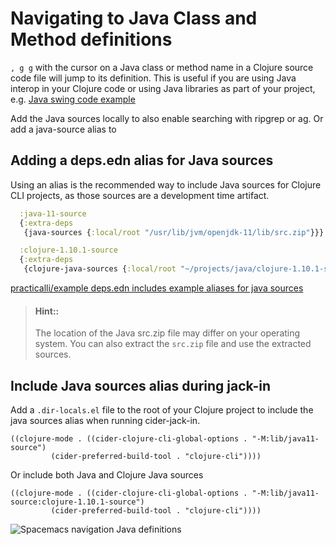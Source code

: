 # Navigating to Java Class and Method definitions
`, g g` with the cursor on a Java class or method name in a Clojure source code file will jump to its definition.  This is useful if you are using Java interop in your Clojure code or using Java libraries as part of your project, e.g. [Java swing code example](https://github.com/practicalli/clojure-through-code/blob/master/src/clojure_through_code/xx_swing_example.clj)

Add the Java sources locally to also enable searching with ripgrep or ag.  Or add a java-source alias to

## Adding a deps.edn alias for Java sources
Using an alias is the recommended way to include Java sources for Clojure CLI projects, as those sources are a development time artifact.

```clojure
  :java-11-source
  {:extra-deps
   {java-sources {:local/root "/usr/lib/jvm/openjdk-11/lib/src.zip"}}}

  :clojure-1.10.1-source
  {:extra-deps
   {clojure-java-sources {:local/root "~/projects/java/clojure-1.10.1-sources"}}}

```

[practicalli/example deps.edn includes example aliases for java sources](https://github.com/practicalli/deps-edn-examples/blob/master/deps.edn#L81-L93)

> #### Hint::
> The location of the Java src.zip file may differ on your operating system.  You can also extract the `src.zip` file and use the extracted sources.

## Include Java sources alias during jack-in

Add a `.dir-locals.el` file to the root of your Clojure project to include the java sources alias when running cider-jack-in.

```elisp
((clojure-mode . ((cider-clojure-cli-global-options . "-M:lib/java11-source")
         (cider-preferred-build-tool . "clojure-cli"))))
```

Or include both Java and Clojure Java sources

```elisp
((clojure-mode . ((cider-clojure-cli-global-options . "-M:lib/java11-source:clojure-1.10.1-source")
         (cider-preferred-build-tool . "clojure-cli"))))
```

![Spacemacs navigation Java definitions](/images/spacemacs-navigation-definitions-java.png)
